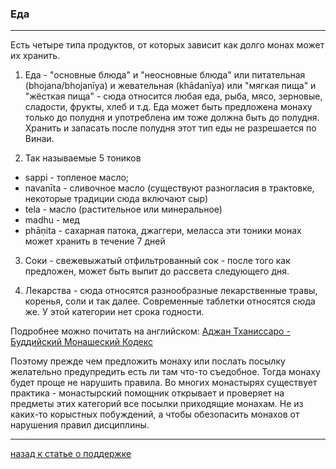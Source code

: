 ### **Еда**

--------------

Есть четыре типа продуктов, от которых зависит как долго монах может их хранить.

1) Еда - "основные блюда" и "неосновные блюда" или питательная (bhojana/bhojanīya) и жевательная (khādanīya) или "мягкая пища" и "жёсткая пища" - сюда относится любая еда, рыба, мясо, зерновые, сладости, фрукты, хлеб и т.д. Еда может быть предложена монаху только до полудня и употреблена им тоже должна быть до полудня. Хранить и запасать после полудня этот тип еды не разрешается по Винаи.

2) Так называемые 5 тоников
- sappi - топленое масло; 
- navanīta -  сливочное масло (существуют разногласия в трактовке, некоторые традиции сюда включают сыр)
- tela - масло (растительное или минеральное)
- madhu - мед 
- phāṇita - сахарная патока, джаггери, меласса
эти тоники монах может хранить в течение 7 дней

3) Соки - свежевыжатый отфильтрованный сок - после того как предложен, может быть выпит до рассвета следующего дня.

4) Лекарства - сюда относятся разнообразные лекарственные травы, коренья, соли и так далее. Современные таблетки относятся сюда же. У этой категории нет срока годности.

Подробнее можно почитать на английском: [Аджан Тханиссаро - Буддийский Монашеский Кодекс](https://www.dhammatalks.org/vinaya/bmc/Section0019.html)

Поэтому прежде чем предложить монаху или послать посылку желательно предупредить есть ли там что-то съедобное. Тогда монаху будет проще не нарушить правила. Во многих монастырях существует практика - монастырский помощник открывает и проверяет на предметы этих категорий все посылки приходящие монахам. Не из каких-то корыстных побуждений, а чтобы обезопасить монахов от нарушения правил дисциплины.

--------------

[назад к статье о поддержке](https://devamitta.github.io/notes/dana.html)